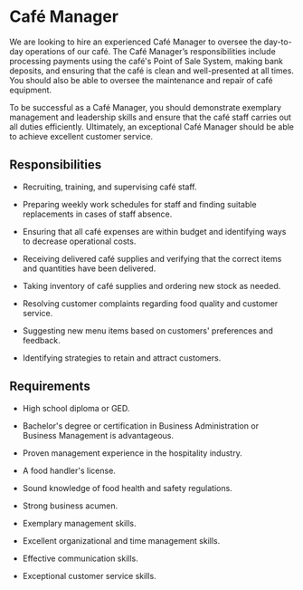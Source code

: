 # Café Manager

We are looking to hire an experienced Café Manager to oversee the day-to-day operations of our café. The Café Manager’s responsibilities include processing payments using the café's Point of Sale System, making bank deposits, and ensuring that the café is clean and well-presented at all times. You should also be able to oversee the maintenance and repair of café equipment.

To be successful as a Café Manager, you should demonstrate exemplary management and leadership skills and ensure that the café staff carries out all duties efficiently. Ultimately, an exceptional Café Manager should be able to achieve excellent customer service.

## Responsibilities

* Recruiting, training, and supervising café staff.

* Preparing weekly work schedules for staff and finding suitable replacements in cases of staff absence.

* Ensuring that all café expenses are within budget and identifying ways to decrease operational costs.

* Receiving delivered café supplies and verifying that the correct items and quantities have been delivered.

* Taking inventory of café supplies and ordering new stock as needed.

* Resolving customer complaints regarding food quality and customer service.

* Suggesting new menu items based on customers' preferences and feedback.

* Identifying strategies to retain and attract customers.

## Requirements

* High school diploma or GED.

* Bachelor's degree or certification in Business Administration or Business Management is advantageous.

* Proven management experience in the hospitality industry.

* A food handler's license.

* Sound knowledge of food health and safety regulations.

* Strong business acumen.

* Exemplary management skills.

* Excellent organizational and time management skills.

* Effective communication skills.

* Exceptional customer service skills.


